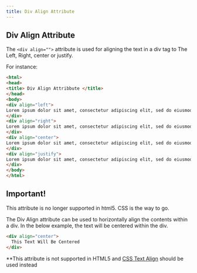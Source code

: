 ```yaml
---
title: Div Align Attribute
---
```

## Div Align Attribute

The `<div align="">` attribute is used for aligning the text in a div tag to The Left, Right, center or justify.

For instance:

```html
<html>
<head>
<title> Div Align Attribbute </title>
</head>
<body>
<div align="left">
Lorem ipsum dolor sit amet, consectetur adipiscing elit, sed do eiusmod tempor incididunt ut labore et dolore magna aliqua.
</div>
<div align="right">
Lorem ipsum dolor sit amet, consectetur adipiscing elit, sed do eiusmod tempor incididunt ut labore et dolore magna aliqua.
</div>
<div align="center">
Lorem ipsum dolor sit amet, consectetur adipiscing elit, sed do eiusmod tempor incididunt ut labore et dolore magna aliqua.
</div>
<div align="justify">
Lorem ipsum dolor sit amet, consectetur adipiscing elit, sed do eiusmod tempor incididunt ut labore et dolore magna aliqua.
</div>
</body>
</html>
```
## Important!
This attribute is no longer supported in html5. CSS is the way to go.

The Div Align attribute can be used to horizontally align the contents within a div. In the below example, the text will be centered within the div.

```html
<div align="center">
  This Text Will Be Centered
</div>
```

**This attribute is not supported in HTML5 and [CSS Text Align](https://github.com/freeCodeCamp/guides/blob/f50b7370be514b2a03ee707cd0f0febe2bb713ae/src/pages/css/text-align/index.md) should be used instead

